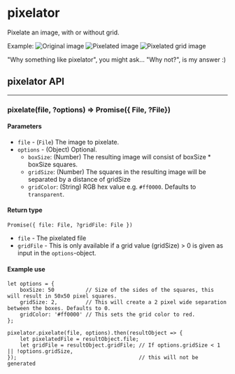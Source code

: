 # pixelator
Pixelate an image, with or without grid.

Example:
![Original image](https://robbannn-github-resources.s3.eu-central-1.amazonaws.com/pixelator/original.jpg "Original image") ![Pixelated image](https://robbannn-github-resources.s3.eu-central-1.amazonaws.com/pixelator/pixelated.png "Pixelated image") ![Pixelated grid image](https://robbannn-github-resources.s3.eu-central-1.amazonaws.com/pixelator/pixelated-grid.png "Pixelated grid image")

"Why something like pixelator", you might ask... "Why not?", is my answer :)

## pixelator API
---
### pixelate(file, ?options) => Promise({ File, ?File})

#### Parameters
* `file`    - (`File`) The image to pixelate.
* `options` - (Object) Optional.
   * `boxSize`: (Number) The resulting image will consist of boxSize * boxSize squares.
   * `gridSize`: (Number) The squares in the resulting image will be separated by a distance of gridSize
   * `gridColor`: (String) RGB hex value e.g. `#ff0000`. Defaults to `transparent`.

#### Return type
`Promise({ file: File, ?gridFile: File })`

* `file`     - The pixelated file
* `gridFile` - This is only available if a grid value (gridSize) > 0 is given as input in the                 `options`-object.

#### Example use
```
let options = {
    boxSize: 50          // Size of the sides of the squares, this will result in 50x50 pixel squares.
    gridSize: 2,         // This will create a 2 pixel wide separation between the boxes. Defaults to 0.
    gridColor: '#ff0000' // This sets the grid color to red.
};

pixelator.pixelate(file, options).then(resultObject => {
    let pixelatedFile = resultObject.file;
    let gridFile = resultObject.gridFile; // If options.gridSize < 1 || !options.gridSize,
});                                       // this will not be generated

```
